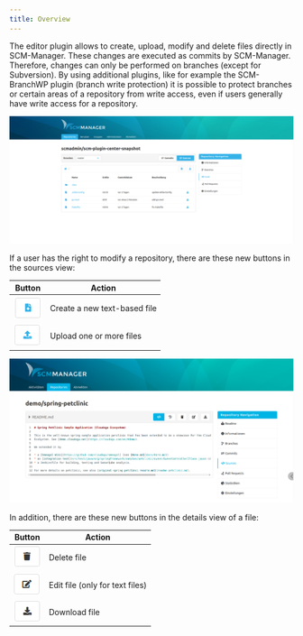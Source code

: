 ```yaml
---
title: Overview
---
```

The editor plugin allows to create, upload, modify and delete files directly in SCM-Manager. These changes are executed as commits by SCM-Manager. Therefore, changes can only be performed on branches (except for Subversion). By using additional plugins, like for example the SCM-BranchWP plugin (branch write protection) it is possible to protect branches or certain areas of a repository from write access, even if users generally have write access for a repository.

![Sources](assets/sources.png)

If a user has the right to modify a repository, there are these new buttons in the sources view:

|Button|Action|
|---|---|
|![New text file](assets/newFile.png) | Create a new text-based file|
|![Upload new file](assets/uploadFile.png) | Upload one or more files|

![File view](assets/file.png)

In addition, there are these new buttons in the details view of a file:

|Button|Action|
|---|---|
|![Delete file](assets/deleteFile.png) | Delete file|
|![Edit file](assets/editFile.png) | Edit file (only for text files)|
|![Download file](assets/downloadFile.png) | Download file|
